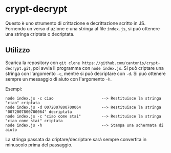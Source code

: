 # crypt-decrypt
Questo è uno strumento di crittazione e decrittazione scritto in JS. Fornendo un verso d'azione e una stringa al file `index.js`, si può ottenere una stringa criptata o decriptata.
## Utilizzo
Scarica la repository con `git clone https://github.com/cantonis/crypt-decrypt.git`, poi avvia il programma con `node index.js`.
Si può criptare una stringa con l'argomento `-c`, mentre si può decriptare con `-d`. Si può ottenere sempre un messaggio di aiuto con l'argomento `-h`.

Esempi:
```
node index.js -c ciao                     --> Restituisce la stringa "ciao" criptata
node index.js -d 0072007800700064         --> Restituisce la stringa "0072007800700064" decriptata
node index.js -c "ciao come stai"         --> Restituisce la stringa "ciao come stai" criptata
node index.js -h                          --> Stampa una schermata di aiuto
```
La stringa passata da criptare/decriptare sarà sempre convertita in minuscolo prima del passaggio.
